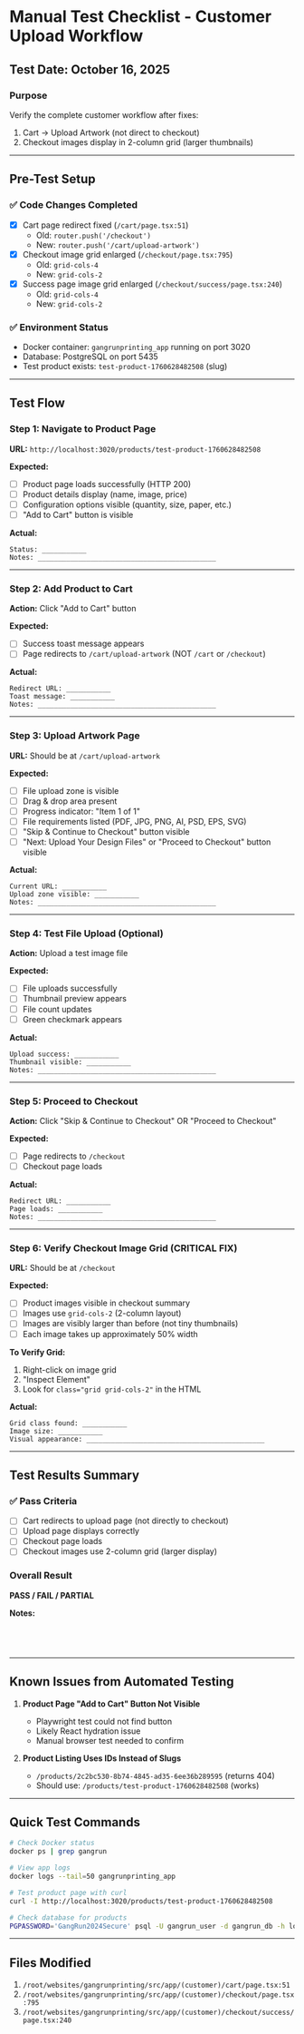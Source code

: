 # Manual Test Checklist - Customer Upload Workflow
## Test Date: October 16, 2025

### Purpose
Verify the complete customer workflow after fixes:
1. Cart → Upload Artwork (not direct to checkout)
2. Checkout images display in 2-column grid (larger thumbnails)

---

## Pre-Test Setup

### ✅ Code Changes Completed
- [x] Cart page redirect fixed (`/cart/page.tsx:51`)
  - Old: `router.push('/checkout')`
  - New: `router.push('/cart/upload-artwork')`
- [x] Checkout image grid enlarged (`/checkout/page.tsx:795`)
  - Old: `grid-cols-4`
  - New: `grid-cols-2`
- [x] Success page image grid enlarged (`/checkout/success/page.tsx:240`)
  - Old: `grid-cols-4`
  - New: `grid-cols-2`

### ✅ Environment Status
- Docker container: `gangrunprinting_app` running on port 3020
- Database: PostgreSQL on port 5435
- Test product exists: `test-product-1760628482508` (slug)

---

## Test Flow

### Step 1: Navigate to Product Page
**URL:** `http://localhost:3020/products/test-product-1760628482508`

**Expected:**
- [ ] Product page loads successfully (HTTP 200)
- [ ] Product details display (name, image, price)
- [ ] Configuration options visible (quantity, size, paper, etc.)
- [ ] "Add to Cart" button is visible

**Actual:**
```
Status: ___________
Notes: ____________________________________________
```

---

### Step 2: Add Product to Cart
**Action:** Click "Add to Cart" button

**Expected:**
- [ ] Success toast message appears
- [ ] Page redirects to `/cart/upload-artwork` (NOT `/cart` or `/checkout`)

**Actual:**
```
Redirect URL: ___________
Toast message: ___________
Notes: ____________________________________________
```

---

### Step 3: Upload Artwork Page
**URL:** Should be at `/cart/upload-artwork`

**Expected:**
- [ ] File upload zone is visible
- [ ] Drag & drop area present
- [ ] Progress indicator: "Item 1 of 1"
- [ ] File requirements listed (PDF, JPG, PNG, AI, PSD, EPS, SVG)
- [ ] "Skip & Continue to Checkout" button visible
- [ ] "Next: Upload Your Design Files" or "Proceed to Checkout" button visible

**Actual:**
```
Current URL: ___________
Upload zone visible: ___________
Notes: ____________________________________________
```

---

### Step 4: Test File Upload (Optional)
**Action:** Upload a test image file

**Expected:**
- [ ] File uploads successfully
- [ ] Thumbnail preview appears
- [ ] File count updates
- [ ] Green checkmark appears

**Actual:**
```
Upload success: ___________
Thumbnail visible: ___________
Notes: ____________________________________________
```

---

### Step 5: Proceed to Checkout
**Action:** Click "Skip & Continue to Checkout" OR "Proceed to Checkout"

**Expected:**
- [ ] Page redirects to `/checkout`
- [ ] Checkout page loads

**Actual:**
```
Redirect URL: ___________
Page loads: ___________
Notes: ____________________________________________
```

---

### Step 6: Verify Checkout Image Grid (CRITICAL FIX)
**URL:** Should be at `/checkout`

**Expected:**
- [ ] Product images visible in checkout summary
- [ ] Images use `grid-cols-2` (2-column layout)
- [ ] Images are visibly larger than before (not tiny thumbnails)
- [ ] Each image takes up approximately 50% width

**To Verify Grid:**
1. Right-click on image grid
2. "Inspect Element"
3. Look for `class="grid grid-cols-2"` in the HTML

**Actual:**
```
Grid class found: ___________
Image size: ___________
Visual appearance: ____________________________________________
```

---

## Test Results Summary

### ✅ Pass Criteria
- [ ] Cart redirects to upload page (not directly to checkout)
- [ ] Upload page displays correctly
- [ ] Checkout page loads
- [ ] Checkout images use 2-column grid (larger display)

### Overall Result
**PASS / FAIL / PARTIAL**

**Notes:**
```




```

---

## Known Issues from Automated Testing

1. **Product Page "Add to Cart" Button Not Visible**
   - Playwright test could not find button
   - Likely React hydration issue
   - Manual browser test needed to confirm

2. **Product Listing Uses IDs Instead of Slugs**
   - `/products/2c2bc530-8b74-4845-ad35-6ee36b289595` (returns 404)
   - Should use: `/products/test-product-1760628482508` (works)

---

## Quick Test Commands

```bash
# Check Docker status
docker ps | grep gangrun

# View app logs
docker logs --tail=50 gangrunprinting_app

# Test product page with curl
curl -I http://localhost:3020/products/test-product-1760628482508

# Check database for products
PGPASSWORD='GangRun2024Secure' psql -U gangrun_user -d gangrun_db -h localhost -p 5435 -c "SELECT id, name, slug FROM \"Product\" WHERE \"isActive\" = true LIMIT 5;"
```

---

## Files Modified

1. `/root/websites/gangrunprinting/src/app/(customer)/cart/page.tsx:51`
2. `/root/websites/gangrunprinting/src/app/(customer)/checkout/page.tsx:795`
3. `/root/websites/gangrunprinting/src/app/(customer)/checkout/success/page.tsx:240`
